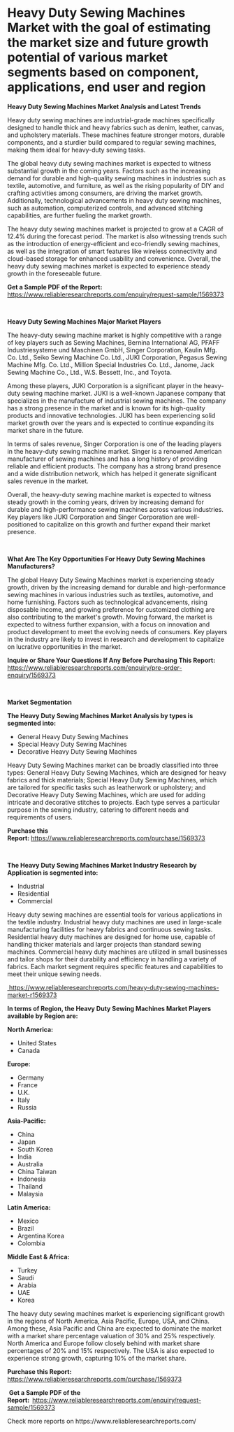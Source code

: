 <p><h1>Heavy Duty Sewing Machines Market with the goal of estimating the market size and future growth potential of various market segments based on component, applications, end user and region</h1></p><p><strong>Heavy Duty Sewing Machines Market Analysis and Latest Trends</strong></p>
<p><p>Heavy duty sewing machines are industrial-grade machines specifically designed to handle thick and heavy fabrics such as denim, leather, canvas, and upholstery materials. These machines feature stronger motors, durable components, and a sturdier build compared to regular sewing machines, making them ideal for heavy-duty sewing tasks.</p><p>The global heavy duty sewing machines market is expected to witness substantial growth in the coming years. Factors such as the increasing demand for durable and high-quality sewing machines in industries such as textile, automotive, and furniture, as well as the rising popularity of DIY and crafting activities among consumers, are driving the market growth. Additionally, technological advancements in heavy duty sewing machines, such as automation, computerized controls, and advanced stitching capabilities, are further fueling the market growth.</p><p>The heavy duty sewing machines market is projected to grow at a CAGR of 12.4% during the forecast period. The market is also witnessing trends such as the introduction of energy-efficient and eco-friendly sewing machines, as well as the integration of smart features like wireless connectivity and cloud-based storage for enhanced usability and convenience. Overall, the heavy duty sewing machines market is expected to experience steady growth in the foreseeable future.</p></p>
<p><strong>Get a Sample PDF of the Report:&nbsp;</strong> <a href="https://www.reliableresearchreports.com/enquiry/request-sample/1569373">https://www.reliableresearchreports.com/enquiry/request-sample/1569373</a></p>
<p>&nbsp;</p>
<p><strong>Heavy Duty Sewing Machines Major Market Players</strong></p>
<p><p>The heavy-duty sewing machine market is highly competitive with a range of key players such as Sewing Machines, Bernina International AG, PFAFF Industriesysteme und Maschinen GmbH, Singer Corporation, Kaulin Mfg. Co. Ltd., Seiko Sewing Machine Co. Ltd., JUKI Corporation, Pegasus Sewing Machine Mfg. Co. Ltd., Million Special Industries Co. Ltd., Janome, Jack Sewing Machine Co., Ltd., W.S. Bessett, Inc., and Toyota.</p><p>Among these players, JUKI Corporation is a significant player in the heavy-duty sewing machine market. JUKI is a well-known Japanese company that specializes in the manufacture of industrial sewing machines. The company has a strong presence in the market and is known for its high-quality products and innovative technologies. JUKI has been experiencing solid market growth over the years and is expected to continue expanding its market share in the future.</p><p>In terms of sales revenue, Singer Corporation is one of the leading players in the heavy-duty sewing machine market. Singer is a renowned American manufacturer of sewing machines and has a long history of providing reliable and efficient products. The company has a strong brand presence and a wide distribution network, which has helped it generate significant sales revenue in the market.</p><p>Overall, the heavy-duty sewing machine market is expected to witness steady growth in the coming years, driven by increasing demand for durable and high-performance sewing machines across various industries. Key players like JUKI Corporation and Singer Corporation are well-positioned to capitalize on this growth and further expand their market presence.</p></p>
<p>&nbsp;</p>
<p><strong>What Are The Key Opportunities For Heavy Duty Sewing Machines Manufacturers?</strong></p>
<p><p>The global Heavy Duty Sewing Machines market is experiencing steady growth, driven by the increasing demand for durable and high-performance sewing machines in various industries such as textiles, automotive, and home furnishing. Factors such as technological advancements, rising disposable income, and growing preference for customized clothing are also contributing to the market's growth. Moving forward, the market is expected to witness further expansion, with a focus on innovation and product development to meet the evolving needs of consumers. Key players in the industry are likely to invest in research and development to capitalize on lucrative opportunities in the market.</p></p>
<p><strong>Inquire or Share Your Questions If Any Before Purchasing This Report:</strong> <a href="https://www.reliableresearchreports.com/enquiry/pre-order-enquiry/1569373">https://www.reliableresearchreports.com/enquiry/pre-order-enquiry/1569373</a></p>
<p>&nbsp;</p>
<p><strong>Market Segmentation</strong></p>
<p><strong>The Heavy Duty Sewing Machines Market Analysis by types is segmented into:</strong></p>
<p><ul><li>General Heavy Duty Sewing Machines</li><li>Special Heavy Duty Sewing Machines</li><li>Decorative Heavy Duty Sewing Machines</li></ul></p>
<p><p>Heavy Duty Sewing Machines market can be broadly classified into three types: General Heavy Duty Sewing Machines, which are designed for heavy fabrics and thick materials; Special Heavy Duty Sewing Machines, which are tailored for specific tasks such as leatherwork or upholstery; and Decorative Heavy Duty Sewing Machines, which are used for adding intricate and decorative stitches to projects. Each type serves a particular purpose in the sewing industry, catering to different needs and requirements of users.</p></p>
<p><strong>Purchase this Report:&nbsp;</strong><a href="https://www.reliableresearchreports.com/purchase/1569373">https://www.reliableresearchreports.com/purchase/1569373</a></p>
<p>&nbsp;</p>
<p><strong>The Heavy Duty Sewing Machines Market Industry Research by Application is segmented into:</strong></p>
<p><ul><li>Industrial</li><li>Residential</li><li>Commercial</li></ul></p>
<p><p>Heavy duty sewing machines are essential tools for various applications in the textile industry. Industrial heavy duty machines are used in large-scale manufacturing facilities for heavy fabrics and continuous sewing tasks. Residential heavy duty machines are designed for home use, capable of handling thicker materials and larger projects than standard sewing machines. Commercial heavy duty machines are utilized in small businesses and tailor shops for their durability and efficiency in handling a variety of fabrics. Each market segment requires specific features and capabilities to meet their unique sewing needs.</p></p>
<p><a href="https://www.reliableresearchreports.com/heavy-duty-sewing-machines-market-r1569373">&nbsp;https://www.reliableresearchreports.com/heavy-duty-sewing-machines-market-r1569373</a></p>
<p><strong>In terms of Region, the Heavy Duty Sewing Machines Market Players available by Region are:</strong></p>
<p>
    <p> <strong> North America: </strong>
        <ul>
            <li>United States</li>
            <li>Canada</li>
        </ul>
        </p> 
    <p> <strong> Europe: </strong>
        <ul>
            <li>Germany</li>
            <li>France</li>
            <li>U.K.</li>
            <li>Italy</li>
            <li>Russia</li>
        </ul>
        </p> 
    <p> <strong> Asia-Pacific: </strong>
        <ul>
            <li>China</li>
            <li>Japan</li>
            <li>South Korea</li>
            <li>India</li>
            <li>Australia</li>
            <li>China Taiwan</li>
            <li>Indonesia</li>
            <li>Thailand</li>
            <li>Malaysia</li>
        </ul>
        </p> 
    <p> <strong> Latin America: </strong>
        <ul>
            <li>Mexico</li>
            <li>Brazil</li>
            <li>Argentina Korea</li>
            <li>Colombia</li>
        </ul>
        </p> 
    <p> <strong> Middle East & Africa: </strong>
        <ul>
            <li>Turkey</li>
            <li>Saudi</li>
            <li>Arabia</li>
            <li>UAE</li>
            <li>Korea</li>
        </ul>
    </p>
    </p>
<p><p>The heavy duty sewing machines market is experiencing significant growth in the regions of North America, Asia Pacific, Europe, USA, and China. Among these, Asia Pacific and China are expected to dominate the market with a market share percentage valuation of 30% and 25% respectively. North America and Europe follow closely behind with market share percentages of 20% and 15% respectively. The USA is also expected to experience strong growth, capturing 10% of the market share.</p></p>
<p><strong>Purchase this Report: </strong><a href="https://www.reliableresearchreports.com/purchase/1569373">https://www.reliableresearchreports.com/purchase/1569373</a></p>
<p>&nbsp;<strong>Get a Sample PDF of the Report:&nbsp;&nbsp;</strong><a href="https://www.reliableresearchreports.com/enquiry/request-sample/1569373">https://www.reliableresearchreports.com/enquiry/request-sample/1569373</a></p>
<p><strong></strong></p>
<p>Check more reports on https://www.reliableresearchreports.com/</p>